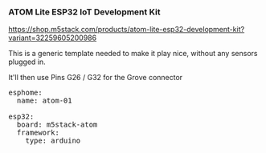### ATOM Lite ESP32 IoT Development Kit

https://shop.m5stack.com/products/atom-lite-esp32-development-kit?variant=32259605200986

This is a generic template needed to make it play nice, without any sensors plugged in.

It'll then use Pins G26 / G32 for the Grove connector

<pre>
esphome:
  name: atom-01

esp32:
  board: m5stack-atom
  framework:
    type: arduino
</pre>
